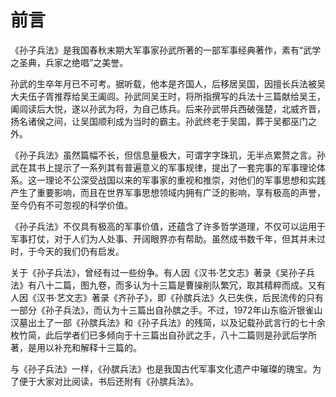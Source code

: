 # 前言

《孙子兵法》是我国春秋末期大军事家孙武所著的一部军事经典著作，素有“武学之圣典，兵家之绝唱”之美誉。

孙武的生卒年月已不可考。据听载，他本是齐国人，后移居吴国，因擅长兵法被吴大夫伍子胥推荐给吴王阖闾。孙武同吴王时，将所指撰写的兵法十三篇献给吴王，阖闾读后大悦，遂以孙武为将，为自己练兵。后来孙武带兵西破强楚，北威齐晋，扬名诸侯之间，让吴国顺利成为当时的霸主。孙武终老于吴国，葬于吴都巫门之外。

《孙子兵法》虽然篇幅不长，但信息量极大，可谓字字珠玑，无半点累赘之言。孙武在其书上提示了一系列其有普遍意义的军事规律，提出了一套完事的军事理论体系。这一理论不公深受战国以来的军事家的重视和推崇，对他们的军事思想和实践产生了重要影响，而且在世界军事思想领域内拥有广泛的影响，享有极高的声誉，至今仍有不可忽视的科学价值。

《孙子兵法》不仅具有极高的军事价值，还蕴含了许多哲学道理，不仅可以运用于军事打仗，对于人们为人处事、开阔眼界亦有帮助。虽然成书数千年，但其并未过时，于今天的我们仍有启发。

关于《孙子兵法》，曾经有过一些纷争。有人因《汉书·艺文志》著录《吴孙子兵法》有八十二篇，图九卷，而多认为十三篇是曹操削队繁冗，取其精粹而成。又有人因《汉书·艺文志》著录《齐孙子》，即《孙膑兵法》久已失佚，后民流传的只有一部分《孙子兵法》，而认为十三篇出自孙膑之手。不过，1972年山东临沂银雀山汉墓出土了一部《孙膑兵法》和《孙子兵法》的残简，以及记载孙武言行的七十余枚竹简，此后学者们已多倾向于十三篇出自孙武之手，八十二篇则是孙武后学所著，是用以补充和解释十三篇的。

与《孙子兵法》一样，《孙膑兵法》也是我国古代军事文化遗产中璀璨的瑰宝。为了便于大家对比阅读，书后还附有《孙膑兵法》。

